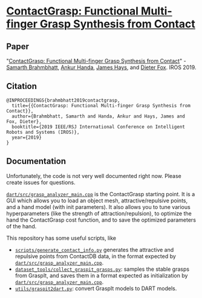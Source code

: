 # [ContactGrasp: Functional Multi-finger Grasp Synthesis from Contact](https://contactdb.cc.gatech.edu/contactgrasp.html)

## Paper

"[ContactGrasp: Functional Multi-finger Grasp Synthesis from Contact](https://arxiv.org/abs/1904.03754)" -
[Samarth Brahmbhatt](https://samarth-robo.github.io),
[Ankur Handa](https://ankurhanda.github.io/),
[James Hays](https://www.cc.gatech.edu/~hays/), and
[Dieter Fox](https://research.nvidia.com/node/2945). IROS 2019.

## Citation

```
@INPROCEEDINGS{brahmbhatt2019contactgrasp,
  title={{ContactGrasp: Functional Multi-finger Grasp Synthesis from Contact}},
  author={Brahmbhatt, Samarth and Handa, Ankur and Hays, James and Fox, Dieter},
  booktitle={2019 IEEE/RSJ International Conference on Intelligent Robots and Systems (IROS)},
  year={2019}
}
```

## Documentation

Unfortunately, the code is not very well documented right now. Please create issues for questions.

[`dart/src/grasp_analyzer_main.cpp`](https://github.com/contactgrasp/dart/blob/master/src/grasp_analyzer.cpp) is the ContactGrasp starting point. It is a GUI which allows you to load an object mesh, attractive/repulsive points, and a hand model (with init parameters). It also allows you to tune various hyperparameters (like the strength of attraction/repulsion), to optimize the hand the ContactGrasp cost function, and to save the optimized parameters of the hand.

This repository has some useful scripts, like

- [`scripts/generate_contact_info.py`](scripts/generate_contact_info.py) generates the attractive and repulsive points from ContactDB data, in the format expected by [`dart/src/grasp_analyzer_main.cpp`](https://github.com/contactgrasp/dart/blob/master/src/grasp_analyzer.cpp).
- [`dataset_tools/collect_graspit_grasps.py`](dataset_tools/collect_graspit_grasps.py): samples the stable grasps from GraspIt, and saves them in a format expected as initialization by [`dart/src/grasp_analyzer_main.cpp`](https://github.com/contactgrasp/dart/blob/master/src/grasp_analyzer.cpp).
- [`utils/graspit2dart.py`](utils/graspit2dart.py): convert GraspIt models to DART models.

